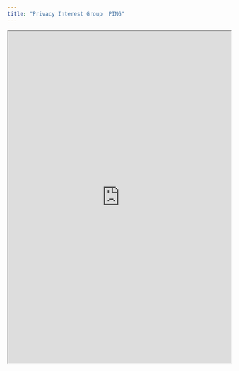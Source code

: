 ```yaml
---
title: "Privacy Interest Group  PING"
---
```



<iframe height="750" width="100%" src="https://ewelton.github.io/ktest/wiki.html#Privacy%20Interest%20Group%20%20PING"></iframe>
